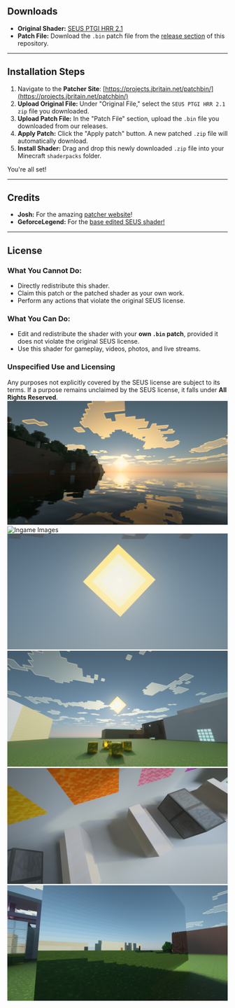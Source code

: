 ## Downloads

* **Original Shader:** [SEUS PTGI HRR 2.1](https://www.patreon.com/file?h=45141775&m=88959035)
* **Patch File:** Download the `.bin` patch file from the [release section](https://github.com/TranChiHaoVN/SeusPtgiGFMEKEVED/releases/) of this repository.

---

## Installation Steps

1.  Navigate to the **Patcher Site**: [https://projects.jbritain.net/patchbin/](https://projects.jbritain.net/patchbin/)
2.  **Upload Original File:** Under "Original File," select the `SEUS PTGI HRR 2.1 zip` file you downloaded.
3.  **Upload Patch File:** In the "Patch File" section, upload the `.bin` file you downloaded from our releases.
4.  **Apply Patch:** Click the "Apply patch" button. A new patched `.zip` file will automatically download.
5.  **Install Shader:** Drag and drop this newly downloaded `.zip` file into your Minecraft `shaderpacks` folder.

You're all set!

---

## Credits

* **Josh:** For the amazing [patcher website](https://projects.jbritain.net/patchbin/)!
* **GeforceLegend:** For the [base edited SEUS shader!](https://github.com/GeForceLegend/SEUS_PTGI_GFME)

---

## License

### What You **Cannot** Do:

* Directly redistribute this shader.
* Claim this patch or the patched shader as your own work.
* Perform any actions that violate the original SEUS license.

### What You **Can** Do:

* Edit and redistribute the shader with your **own `.bin` patch**, provided it does not violate the original SEUS license.
* Use this shader for gameplay, videos, photos, and live streams.

### Unspecified Use and Licensing

Any purposes not explicitly covered by the SEUS license are subject to its terms. If a purpose remains unclaimed by the SEUS license, it falls under **All Rights Reserved**.
![Ingame Images](2025-05-25_20.39.08.png)
![Ingame Images](2025-07-05_14.46.43.png)
![Ingame Images](2025-07-05_14.46.54.png)
![Ingame Images](2025-07-05_14.47.55.png)
![Ingame Images](2025-07-05_14.48.12.png)
![Ingame Images](2025-07-05_14.48.40.png)
